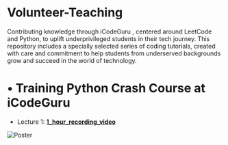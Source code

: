 # Volunteer-Teaching
Contributing knowledge through iCodeGuru , centered around LeetCode and Python, to uplift underprivileged students in their tech journey. This repository includes a specially selected series of coding tutorials, created with care and commitment to help students from underserved backgrounds grow and succeed in the world of technology.





# • Training Python Crash Course at iCodeGuru

- Lecture 1: **[1_hour_recording_video](https://www.facebook.com/share/v/1Ahe6kTxAs/)**
<!--- Lecture 2: **[1_hour_recording_video](https://www.facebook.com/share/v/1AhSpJbSmj/)**
- Lecture 3: **[1_hour_recording_video](https://www.facebook.com/share/v/195fQkm732/)**
- Lecture 4: **[1_hour_recording_video](https://www.facebook.com/share/v/1Byu34QYGo/)**
- Lecture 5: **[1_hour_recording_video](https://www.facebook.com/share/v/19JPkvGrBz/)**-->

![Poster](https://drive.google.com/uc?export=view&id=1I4vt8Op6P7AzUMfcrqqXFz7w78zazBkO)




